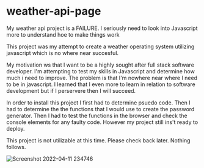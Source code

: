 # weather-api-page
My weather api project is a FAILURE. I seriously need to look into Javascript more to understand hoe to make things work

This project was my attempt to create a weather operating system utilizing javascript which is no where near succesful.

My motivation ws that I want to be a highly sought after full stack software developer. I'm attempting to test my skills in Javascript and determine how much i need to improve. The problem is that I'm nowhere near where I need to be in javascript. I learned that I even more to learn in relation to software development but if I perservere then I will succeed.

In order to install this project I first had to determine psuedo code. Then I had to determine the the functions that I would use to create the password generator. Then I had to test the functions in the browser and check the console elements for any faulty code. However my project still ins't ready to deploy.

This project is not utilizable at this time. Please check back later. Nothing follows.

![Screenshot 2022-04-11 234746](https://user-images.githubusercontent.com/101435334/162898035-d05f0621-d456-4af6-ac9a-1b33082eab7d.jpg)
